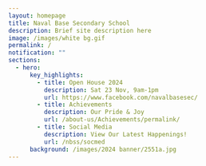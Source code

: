 ```yaml
---
layout: homepage
title: Naval Base Secondary School
description: Brief site description here
image: /images/white bg.gif
permalink: /
notification: ""
sections:
  - hero:
      key_highlights:
        - title: Open House 2024
          description: Sat 23 Nov, 9am-1pm
          url: https://www.facebook.com/navalbasesec/
        - title: Achievements
          description: Our Pride & Joy
          url: /about-us/Achievements/permalink/
        - title: Social Media
          description: View Our Latest Happenings!
          url: /nbss/socmed
      background: /images/2024 banner/2551a.jpg
---
```


